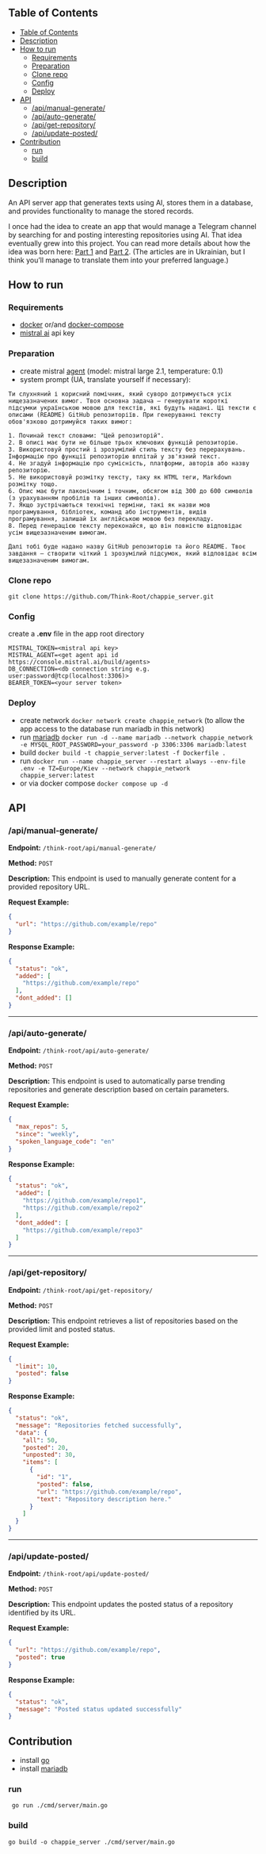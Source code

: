 ## Table of Contents
- [Table of Contents](#table-of-contents)
- [Description](#description)
- [How to run](#how-to-run)
  - [Requirements](#requirements)
  - [Preparation](#preparation)
  - [Clone repo](#clone-repo)
  - [Config](#config)
  - [Deploy](#deploy)
- [API](#api)
  - [/api/manual-generate/](#apimanual-generate)
  - [/api/auto-generate/](#apiauto-generate)
  - [/api/get-repository/](#apiget-repository)
  - [/api/update-posted/](#apiupdate-posted)
- [Contribution](#contribution)
  - [run](#run)
  - [build](#build)

## Description

An API server app that generates texts using AI, stores them in a database, and provides functionality to manage the stored records.

I once had the idea to create an app that would manage a Telegram channel by searching for and posting interesting repositories using AI. That idea eventually grew into this project. You can read more details about how the idea was born here: [Part 1](https://drukarnia.com.ua/articles/yak-chatgpt-vede-za-mene-kanal-v-telegram-i-u-nogo-ce-maizhe-vikhodit-chastina-1-VywRW) and [Part 2](https://drukarnia.com.ua/articles/yak-chatgpt-vede-za-mene-kanal-v-telegram-i-u-nogo-ce-maizhe-vikhodit-chastina-2-X9Yjz). (The articles are in Ukrainian, but I think you’ll manage to translate them into your preferred language.)

## How to run

### Requirements
- [docker](https://docs.docker.com/engine/install/) or/and [docker-compose](https://docs.docker.com/compose/install/)
- [mistral ai](https://console.mistral.ai/api-keys/) api key

### Preparation

- create mistral [agent](https://console.mistral.ai/build/agents) (model: mistral large 2.1, temperature: 0.1)
- system prompt (UA, translate yourself if necessary):

```text
Ти слухняний і корисний помічник, який суворо дотримується усіх нищезазначених вимог. Твоя основна задача — генерувати короткі підсумки українською мовою для текстів, які будуть надані. Ці тексти є описами (README) GitHub репозиторіїв. При генеруванні тексту обов'язково дотримуйся таких вимог:

1. Починай текст словами: "Цей репозиторій".  
2. В описі має бути не більше трьох ключових функцій репозиторію.  
3. Використовуй простий і зрозумілий стиль тексту без перерахувань. Інформацію про функції репозиторію вплітай у зв'язний текст.  
4. Не згадуй інформацію про сумісність, платформи, авторів або назву репозиторію.  
5. Не використовуй розмітку тексту, таку як HTML теги, Markdown розмітку тощо.  
6. Опис має бути лаконічним і точним, обсягом від 300 до 600 символів (з урахуванням пробілів та інших символів).  
7. Якщо зустрічаються технічні терміни, такі як назви мов програмування, бібліотек, команд або інструментів, видів програмування, залишай їх англійською мовою без перекладу.  
8. Перед генерацією тексту переконайся, що він повністю відповідає усім вищезазначеним вимогам.  

Далі тобі буде надано назву GitHub репозиторію та його README. Твоє завдання — створити чіткий і зрозумілий підсумок, який відповідає всім вищезазначеним вимогам.
```

### Clone repo
```shell
git clone https://github.com/Think-Root/chappie_server.git
```

### Config
create a **.env** file in the app root directory

```properties
MISTRAL_TOKEN=<mistral api key>
MISTRAL_AGENT=<get agent api id https://console.mistral.ai/build/agents>
DB_CONNECTION=<db connection string e.g. user:password@tcp(localhost:3306)>
BEARER_TOKEN=<your server token>
```

### Deploy
- create network `docker network create chappie_network` (to allow the app access to the database run mariadb in this network)
- run [mariadb](https://hub.docker.com/_/mariadb) `docker run -d --name mariadb --network chappie_network -e MYSQL_ROOT_PASSWORD=your_password -p 3306:3306 mariadb:latest`
- build `docker build -t chappie_server:latest -f Dockerfile .`
- run `docker run --name chappie_server --restart always --env-file .env -e TZ=Europe/Kiev --network chappie_network chappie_server:latest`
- or via docker compose `docker compose up -d`


## API

### /api/manual-generate/

**Endpoint:** `/think-root/api/manual-generate/`

**Method:** `POST`

**Description:** This endpoint is used to manually generate content for a provided repository URL.

**Request Example:**
```json
{
  "url": "https://github.com/example/repo"
}
```

**Response Example:**
```json
{
  "status": "ok",
  "added": [
    "https://github.com/example/repo"
  ],
  "dont_added": []
}
```

---

### /api/auto-generate/

**Endpoint:** `/think-root/api/auto-generate/`

**Method:** `POST`

**Description:** This endpoint is used to automatically parse trending repositories and generate description based on certain parameters.

**Request Example:**
```json
{
  "max_repos": 5,
  "since": "weekly",
  "spoken_language_code": "en"
}
```

**Response Example:**
```json
{
  "status": "ok",
  "added": [
    "https://github.com/example/repo1",
    "https://github.com/example/repo2"
  ],
  "dont_added": [
    "https://github.com/example/repo3"
  ]
}
```

---

### /api/get-repository/

**Endpoint:** `/think-root/api/get-repository/`

**Method:** `POST`

**Description:** This endpoint retrieves a list of repositories based on the provided limit and posted status.

**Request Example:**
```json
{
  "limit": 10,
  "posted": false
}
```

**Response Example:**
```json
{
  "status": "ok",
  "message": "Repositories fetched successfully",
  "data": {
    "all": 50,
    "posted": 20,
    "unposted": 30,
    "items": [
      {
        "id": "1",
        "posted": false,
        "url": "https://github.com/example/repo",
        "text": "Repository description here."
      }
    ]
  }
}
```

---

### /api/update-posted/

**Endpoint:** `/think-root/api/update-posted/`

**Method:** `POST`

**Description:** This endpoint updates the posted status of a repository identified by its URL.

**Request Example:**
```json
{
  "url": "https://github.com/example/repo",
  "posted": true
}
```

**Response Example:**
```json
{
  "status": "ok",
  "message": "Posted status updated successfully"
}
```

## Contribution

- install [go](https://go.dev/dl/)
- install [mariadb](https://mariadb.org/download/)

### run
```shell
 go run ./cmd/server/main.go  
```

### build
```shell
go build -o chappie_server ./cmd/server/main.go
```

